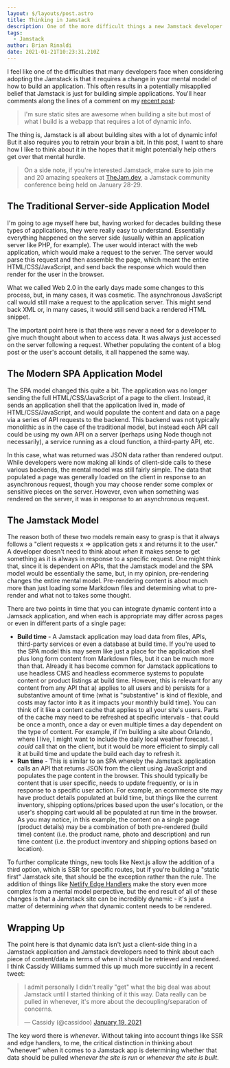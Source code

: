 ```yaml
---
layout: $/layouts/post.astro
title: Thinking in Jamstack
description: One of the more difficult things a new Jamstack developer can face is a change in mind set about when to render content.
tags:
  - Jamstack
author: Brian Rinaldi
date: 2021-01-21T10:23:31.210Z
---
```


I feel like one of the difficulties that many developers face when considering adopting the Jamstack is that it requires a change in your mental model of how to build an application. This often results in a potentially misapplied belief that Jamstack is just for building simple applications. You'll hear comments along the lines of a comment on my [recent post](https://dev.to/remotesynth/what-is-the-jamstack-in-2021-1p1n):

> I'm sure static sites are awesome when building a site but most of what I build is a webapp that requires a lot of dynamic info.

The thing is, Jamstack is all about building sites with a lot of dynamic info! But it also requires you to retrain your brain a bit. In this post, I want to share how I like to think about it in the hopes that it might potentially help others get over that mental hurdle.

> On a side note, if you're interested Jamstack, make sure to join me and 20 amazing speakers at [TheJam.dev](https://thejam.dev/), a Jamstack community conference being held on January 28-29.

## The Traditional Server-side Application Model

I'm going to age myself here but, having worked for decades building these types of applications, they were really easy to understand. Essentially everything happened on the server side (usually within an application server like PHP, for example). The user would interact with the web application, which would make a request to the server. The server would parse this request and then assemble the page, which meant the entire HTML/CSS/JavaScript, and send back the response which would then render for the user in the browser.

What we called Web 2.0 in the early days made some changes to this process, but, in many cases, it was cosmetic. The asynchronous JavaScript call would still make a request to the application server. This might send back XML or, in many cases, it would still send back a rendered HTML snippet.

The important point here is that there was never a need for a developer to give much thought about when to access data. It was always just accessed on the server following a request. Whether populating the content of a blog post or the user's account details, it all happened the same way.

## The Modern SPA Application Model

The SPA model changed this quite a bit. The application was no longer sending the full HTML/CSS/JavaScript of a page to the client. Instead, it sends an application shell that the application lived in, made of HTML/CSS/JavaScript, and would populate the content and data on a page via a series of API requests to the backend. This backend was not typically monolithic as in the case of the traditional model, but instead each API call could be using my own API on a server (perhaps using Node though not necessarily), a service running as a cloud function, a third-party API, etc.

In this case, what was returned was JSON data rather than rendered output. While developers were now making all kinds of client-side calls to these various backends, the mental model was still fairly simple. The data that populated a page was generally loaded on the client in response to an asynchronous request, though you may choose render some complex or sensitive pieces on the server. However, even when something was rendered on the server, it was in response to an asynchronous request.

## The Jamstack Model

The reason both of these two models remain easy to grasp is that it always follows a "client requests x => application gets x and returns it to the user." A developer doesn't need to think about _when_ it makes sense to get something as it is always in response to a specific request. One might think that, since it is dependent on APIs, that the Jamstack model and the SPA model would be essentially the same, but, in my opinion, pre-rendering changes the entire mental model. Pre-rendering content is about much more than just loading some Markdown files and determining what to pre-render and what not to takes some thought.

There are two points in time that you can integrate dynamic content into a Jamsack application, and when each is appropriate may differ across pages or even in different parts of a single page:

* **Build time** - A Jamstack application may load data from files, APIs, third-party services or even a database at build time. If you're used to the SPA model this may seem like just a place for the application shell plus long form content from Markdown files, but it can be much more than that. Already it has become common for Jamstack applications to use headless CMS and headless ecommerce systems to populate content or product listings at build time. However, this is relevant for any content from any API that a) applies to all users and b) persists for a substantive amount of time (what is "substantive" is kind of flexible, and costs may factor into it as it impacts your monthly build time). You can think of it like a content cache that applies to all your site's users. Parts of the cache may need to be refreshed at specific intervals - that could be once a month, once a day or even multiple times a day dependent on the type of content. For example, if I'm building a site about Orlando, where I live, I might want to include the daily local weather forecast. I _could_ call that on the client, but it would be more efficient to simply call it at build time and update the build each day to refresh it. 
* **Run time** - This is similar to an SPA whereby the Jamstack application calls an API that returns JSON from the client using JavaScript and populates the page content in the browser. This should typically be content that is user specific, needs to update frequently, or is in response to a specific user action. For example, an ecommerce site may have product details populated at build time, but things like the current inventory, shipping options/prices based upon the user's location, or the user's shopping cart would all be populated at run time in the browser. As you may notice, in this example, the content on a single page (product details) may be a combination of both pre-rendered (build time) content (i.e. the product name, photo and description) and run time content (i.e. the product inventory and shipping options based on location).

To further complicate things, new tools like Next.js allow the addition of a third option, which is SSR for specific routes, but if you're building a "static first" Jamstack site, that should be the exception rather than the rule. The addition of things like [Netlify Edge Handlers](https://css-tricks.com/netlify-edge-handlers-2/) make the story even more complex from a mental model perpective, but the end result of all of these changes is that a Jamstack site can be incredibly dynamic - it's just a matter of determining *when* that dynamic content needs to be rendered.

## Wrapping Up
The point here is that dynamic data isn't just a client-side thing in a Jamstack application and Jamstack developers need to think about each piece of content/data in terms of when it should be retrieved and rendered. I think Cassidy Williams summed this up much more succintly in a recent tweet:

<blockquote class="twitter-tweet"><p lang="en" dir="ltr">I admit personally I didn&#39;t really &quot;get&quot; what the big deal was about Jamstack until I started thinking of it this way. Data really can be pulled in whenever, it&#39;s more about the decoupling/separation of concerns.</p>&mdash; Cassidy (@cassidoo) <a href="https://twitter.com/cassidoo/status/1351590001675563008?ref_src=twsrc%5Etfw">January 19, 2021</a></blockquote> <script async src="https://platform.twitter.com/widgets.js" charset="utf-8"></script>

The key word there is _whenever_. Without taking into account things like SSR and edge handlers, to me, the critical distinction in thinking about "whenever" when it comes to a Jamstack app is determining whether that data should be pulled  _whenever the site is run_ or  _whenever the site is built_.




